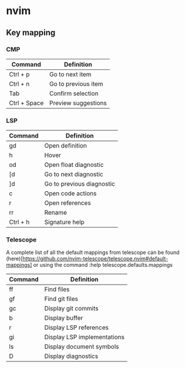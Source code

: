 # nvim

## Key mapping
### CMP
| Command | Definition |
| ------- | ---------- | 
| Ctrl + p | Go to next item |
| Ctrl + n | Go to previous item |
| Tab | Confirm selection |
| Ctrl + Space | Preview suggestions |

### LSP
| Command | Definition |
| ------- | ---------- | 
| gd | Open definition |
| h | Hover |
| od | Open float diagnostic |
| [d | Go to next diagnostic |
| ]d | Go to previous diagnostic |
| c | Open code actions |
| r | Open references |
| rr | Rename |
| Ctrl + h | Signature help |

### Telescope
A complete list of all the default mappings from telescope can be found (here)[https://github.com/nvim-telescope/telescope.nvim#default-mappings] or using the command :help telescope.defaults.mappings

| Command | Definition |
| ------- | ---------- | 
| ff | Find files |
| gf | Find git files |
| gc | Display git commits |
| b | Display buffer |
| r | Display LSP references |
| gi | Display LSP implementations |
| ls | Display document symbols |
| D | Display diagnostics |

